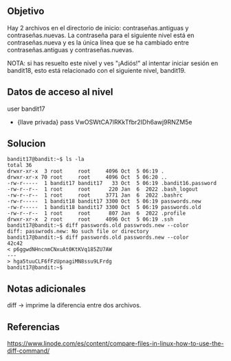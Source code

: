 ## Objetivo 

Hay 2 archivos en el directorio de inicio: contraseñas.antiguas y contraseñas.nuevas. La contraseña para el siguiente nivel está en contraseñas.nueva y es la única línea que se ha cambiado entre contraseñas.antiguas y contraseñas.nuevas.

NOTA: si has resuelto este nivel y ves "¡Adiós!" al intentar iniciar sesión en bandit18, esto está relacionado con el siguiente nivel, bandit19.

## Datos de acceso al nivel

user bandit17
- {llave privada} 
pass VwOSWtCA7lRKkTfbr2IDh6awj9RNZM5e
## Solucion

```
bandit17@bandit:~$ ls -la
total 36
drwxr-xr-x  3 root     root     4096 Oct  5 06:19 .
drwxr-xr-x 70 root     root     4096 Oct  5 06:20 ..
-rw-r-----  1 bandit17 bandit17   33 Oct  5 06:19 .bandit16.password
-rw-r--r--  1 root     root      220 Jan  6  2022 .bash_logout
-rw-r--r--  1 root     root     3771 Jan  6  2022 .bashrc
-rw-r-----  1 bandit18 bandit17 3300 Oct  5 06:19 passwords.new
-rw-r-----  1 bandit18 bandit17 3300 Oct  5 06:19 passwords.old
-rw-r--r--  1 root     root      807 Jan  6  2022 .profile
drwxr-xr-x  2 root     root     4096 Oct  5 06:19 .ssh
bandit17@bandit:~$ diff passwords.old passwrods.new --color
diff: passwrods.new: No such file or directory
bandit17@bandit:~$ diff passwords.old passwords.new --color
42c42
< p6ggwdNHncnmCNxuAt0KtKVq185ZU7AW
---
> hga5tuuCLF6fFzUpnagiMN8ssu9LFrdg
bandit17@bandit:~$ 
```

## Notas adicionales

diff ->  imprime la diferencia entre dos archivos.


## Referencias 

https://www.linode.com/es/content/compare-files-in-linux-how-to-use-the-diff-command/